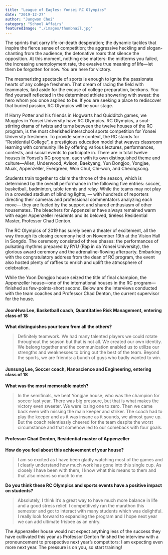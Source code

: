 ```yaml
---
title: "League of Eagles: Yonsei RC Olympics"
date: "2019-12-27"
author: "Jungwon Choi"
category: "School Affairs"
featuredImage: "./images/thumbnail.jpg"
---
```


The sprints that carry life-or-death desperation; the dynamic tackles that inspire the fierce sense of competition; the aggressive heckling and slogan-chanting from the audience; the detonative roars that silence the opposition. At this moment, nothing else matters: the midterms you failed, the increasing unemployment rate, the evasive true meaning of life—let them be forgotten for now. You are here for victory. 

The mesmerizing spectacle of sports is enough to ignite the passionate hearts of any college freshmen. That dream of racing the field with teammates, laid aside for the excuse of college preparation, beckons. You find yourself reflected in the determined athlete showering with sweat: the hero whom you once aspired to be. If you are seeking a place to rediscover that buried passion, RC Olympics will be your stage.

If Harry Potter and his friends in Hogwarts had Quidditch games, we Muggles in Yonsei University have RC Olympics. RC Olympics, a soul-stirring drama of twists and turns between the twelve houses of the RC program, is the most cherished interschool sports competition for Yonsei University freshmen. To provide some context, the RC stands for “Residential College", a prestigious education model that weaves classroom learning with community life by offering various lectures, performances, contests, and social events to participate in. There are in total twelve houses in Yonsei’s RC program, each with its own distinguished theme and culture—Allen, Underwood, Avison, Baekyang, Yun Dongjoo, Yongjae, Muak, Appenzeller, Evergreen, Won Chul, Chi-won, and Cheongsong. 

Students train together to claim the throne of the season, which is determined by the overall performance in the following five entries: soccer, basketball, badminton, table tennis and relay. While the teams may not play in a crowded stadium of blinding lights, — with hundreds of reporters directing their cameras and professional commentators analyzing each move— they are fueled by the support and shared enthusiasm of other housemates. The bleachers for Appenzeller have always remained warm with eager Appenzeller residents and its beloved, tireless Residential Master, Professor Chad Denton. 

The RC Olympics of 2019 has surely been a theater of excitement, all the way through its closing ceremony held on November 13th at the Vision Hall in Songdo. The ceremony consisted of three phases: the performances of pulsating rhythms prepared by RYU (Rap in da Yonsei University), the glorious award ceremony and the adrenaline-flowing afterparty. Embarking with the congratulatory address from the dean of RC program, the event also hosted plenty of raffles to enrich and uplift the atmosphere of celebration.

While the Yoon Dongjoo house seized the title of final champion, the Appenzeller house—one of the international houses in the RC program— finished as few-points-short second. Below are the interviews conducted with the team coaches and Professor Chad Denton, the current supervisor for the house.

#### **JoonHwa Lee, Basketball coach, Quantitative Risk Management, entering class of 18**

**What distinguishes your team from all the others?**

> Definitely teamwork. We had many talented players we could rotate throughout the season but that is not all. We created our own identity. We belong together and the communication enabled us to utilize our strengths and weaknesses to bring out the best of the team. Beyond the sports, we are friends: a bunch of guys who badly wanted to win.

#### Junsung Lee, Soccer coach, Nanoscience and Engineering, entering class of 18

**What was the most memorable match?**

> In the semifinals, we beat Yongjae house, who was the champion for soccer last year. There was big pressure, but that is what makes the victory even sweeter. We were losing one to zero. Then we came back even with missing the main keeper and striker. The coach had to play the keeper and as it was insane as it sounds, we almost gave up. But the coach relentlessly cheered for the team despite the worst circumstance and that somehow led to our comeback with four goals.

#### Professor Chad Denton, Residential master of Appenzeller

**How do you feel about this achievement of your house?**

> I am so excited as I have been gladly watching most of the games and I clearly understand how much work has gone into this single cup. As closely I have been with them, I know what this means to them and that also means so much to me.

**Do you think these RC Olympics and sports events have a positive impact on students?**

> Absolutely, I think it’s a great way to have much more balance in life and a good stress relief. I competitively ran the marathon this semester and got to interact with many students which was delightful. I really look forward to expanding the program and I hope next year we can add ultimate frisbee as an entry.

The Appenzeller house would not expect anything less of the success they have cultivated this year as Professor Denton finished the interview with a pronouncement to prospective next year’s competitors: I am expecting even more next year. The pressure is on you, so start training!
